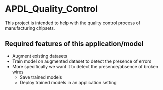 # APDL_Quality_Control
This project is intended to help with the quality control process of manufacturing chipsets. 

## Required features of this application/model 
- Augment existing datasets 
- Train model on augmented dataset to detect the presence of errors 
- More specifically we want it to detect the presence/absence of broken wires 
    - Save trained models
    - Deploy trained models in an application setting 
